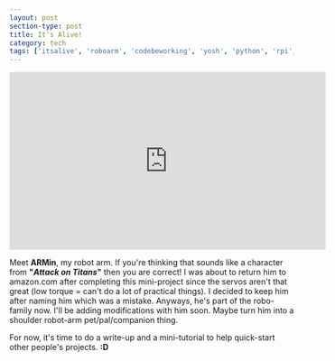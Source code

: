 ```yaml
---
layout: post
section-type: post
title: It's Alive!
category: tech
tags: ['itsalive', 'roboarm', 'codebeworking', 'yosh', 'python', 'rpi', 'arduino']
---
```

	
  <iframe width="560" height="315" src="https://www.youtube.com/embed/brIPkjV23HA" frameborder="0"> </iframe>

Meet <b>ARMin</b>, my robot arm. If you're thinking that sounds like a character from <b>"<i>Attack on Titans</i>"</b> then you are correct! I was about to return him to amazon.com after completing this mini-project since the servos aren't that great (low torque = can't do a lot of practical things). I decided to keep him after naming him which was a mistake. Anyways, he's part of the robo-family now. I'll be adding modifications with him soon. Maybe turn him into a shoulder robot-arm pet/pal/companion thing. 

For now, it's time to do a write-up and a mini-tutorial to help quick-start other people's projects. <b>:D</b>
